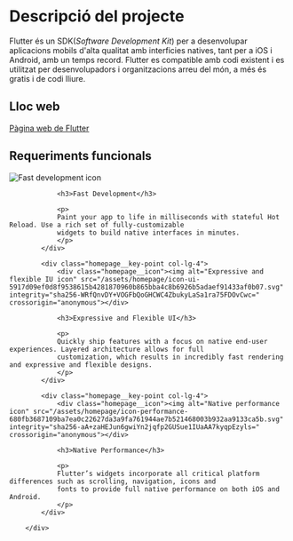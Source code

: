<!-- TITLE: Descripcio Projecte -->
<!-- SUBTITLE: A quick summary of Descripcio Projecte -->

# Descripció del projecte
Flutter és un SDK(*Software Development Kit*) per a desenvolupar aplicacions mobils d'alta qualitat amb interficies natives, tant per a iOS i Android, amb un temps record.
Flutter es compatible amb codi existent i es utilitzat per desenvolupadors i organitzacions arreu del món, a més és gratis i de codi lliure.


## Lloc web

[Pàgina web de Flutter](https://flutter.io/)

## Requeriments funcionals



<div class="row text-center">
            <div class="homepage__key-point col-lg-4">
                <div class="homepage__icon"><img alt="Fast development icon" src="/assets/homepage/icon-development-02b120c5632de8bcfebaa9af8d93938c403217b5be8d40d596af576c4ed85aa6.svg" integrity="sha256-ArEgxWMt6Lz+uqmvjZOTjEAyF7W+jUDVlq9XbE7YWqY=" crossorigin="anonymous"></div>

                <h3>Fast Development</h3>

                <p>
                Paint your app to life in milliseconds with stateful Hot Reload. Use a rich set of fully-customizable
                widgets to build native interfaces in minutes.
                </p>
            </div>

            <div class="homepage__key-point col-lg-4">
                <div class="homepage__icon"><img alt="Expressive and flexible IU icon" src="/assets/homepage/icon-ui-5917d09ef0d8f9538615b4281870960b865bba4c8b6926b5adaef91433af0b07.svg" integrity="sha256-WRfQnvDY+VOGFbQoGHCWC4ZbukyLaSa1ra75FDOvCwc=" crossorigin="anonymous"></div>

                <h3>Expressive and Flexible UI</h3>

                <p>
                Quickly ship features with a focus on native end-user experiences. Layered architecture allows for full
                customization, which results in incredibly fast rendering and expressive and flexible designs.
                </p>
            </div>

            <div class="homepage__key-point col-lg-4">
                <div class="homepage__icon"><img alt="Native performance icon" src="/assets/homepage/icon-performance-680fb3687109ba7ea0c22627da3a9fa761944ae7b521468003b932aa9133ca5b.svg" integrity="sha256-aA+zaHEJun6gwiYn2jqfp2GUSue1IUaAA7kyqpEzyls=" crossorigin="anonymous"></div>

                <h3>Native Performance</h3>

                <p>
                Flutter’s widgets incorporate all critical platform differences such as scrolling, navigation, icons and
                fonts to provide full native performance on both iOS and Android.
                </p>
            </div>

        </div>
